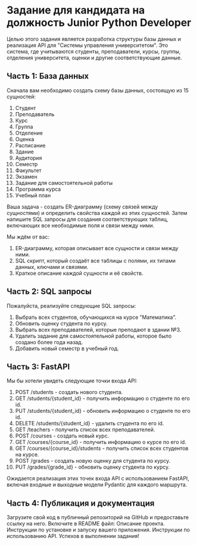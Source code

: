 # Задание для кандидата на должность Junior Python Developer

Целью этого задания является разработка структуры базы данных и реализация API для "Системы управления университетом". 
Это система, где учитываются студенты, преподаватели, курсы, группы, отделения университета, 
оценки и другие соответствующие данные.
## Часть 1: База данных

Сначала вам необходимо создать схему базы данных, состоящую из 15 сущностей:
1. Студент
2. Преподаватель
3. Курс
4. Группа
5. Отделение
6. Оценка
7. Расписание
8. Здание
9. Аудитория
10. Семестр
11. Факультет
12. Экзамен
13. Задание для самостоятельной работы
14. Программа курса
15. Учебный план

Ваша задача - создать ER-диаграмму (схему связей между сущностями) и определить свойства каждой из этих сущностей. 
Затем напишите SQL запросы для создания соответствующих таблиц, включающих все необходимые поля и связи между ними.

Мы ждём от вас:

1. ER-диаграмму, которая описывает все сущности и связи между ними.
2. SQL скрипт, который создаёт все таблицы с полями, их типами данных, ключами и связями.
3. Краткое описание каждой сущности и её свойств.

## Часть 2: SQL запросы

Пожалуйста, реализуйте следующие SQL запросы:
1.  Выбрать всех студентов, обучающихся на курсе "Математика".
2. Обновить оценку студента по курсу.
3. Выбрать всех преподавателей, которые преподают в здании №3.
4. Удалить задание для самостоятельной работы, которое было создано более года назад.
5. Добавить новый семестр в учебный год.

## Часть 3: FastAPI

Мы бы хотели увидеть следующие точки входа API:
1. POST /students - создать нового студента.
2. GET /students/{student_id} - получить информацию о студенте по его id.
3. PUT /students/{student_id} - обновить информацию о студенте по его id.
4. DELETE /students/{student_id} - удалить студента по его id.
5. GET /teachers - получить список всех преподавателей.
6. POST /courses - создать новый курс.
7. GET /courses/{course_id} - получить информацию о курсе по его id.
8. GET /courses/{course_id}/students - получить список всех студентов на курсе.
9. POST /grades - создать новую оценку для студента по курсу.
10. PUT /grades/{grade_id} - обновить оценку студента по курсу.

Ожидается реализация этих точек входа API с использованием FastAPI, включая входные и выходные модели Pydantic для каждого маршрута.

## Часть 4: Публикация и документация

Загрузите свой код в публичный репозиторий на GitHub и предоставьте ссылку на него. Включите в README файл:
Описание проекта.
Инструкции по установке и запуску вашего приложения.
Инструкции по использованию API.
Успехов в выполнении задания!
